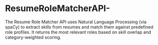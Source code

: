 # ResumeRoleMatcherAPI-
The Resume Role Matcher API uses Natural Language Processing (via spaCy) to extract skills from resumes and match them against predefined role profiles. It returns the most relevant roles based on skill overlap and category-weighted scoring.

